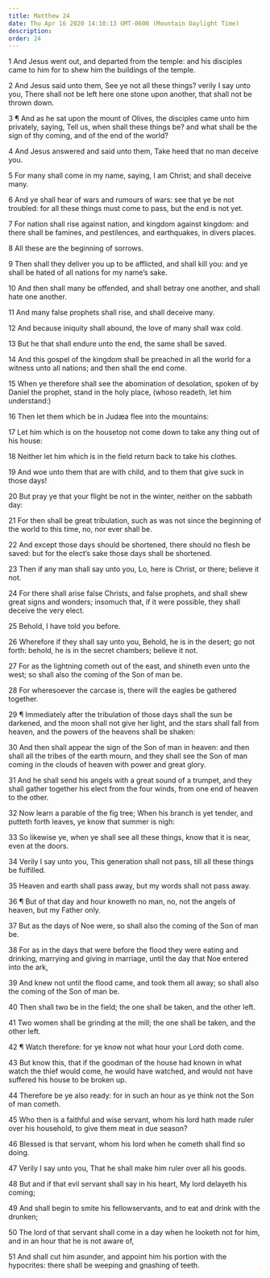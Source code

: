 ```yaml
---
title: Matthew 24
date: Thu Apr 16 2020 14:10:13 GMT-0600 (Mountain Daylight Time)
description: 
order: 24
---
```


<p>
  1 And Jesus went out, and departed from the temple: and his disciples came to
  him for to shew him the buildings of the temple.
</p>
<p>
  2 And Jesus said unto them, See ye not all these things? verily I say unto
  you, There shall not be left here one stone upon another, that shall not be
  thrown down.
</p>
<p>
  3 &#xB6; And as he sat upon the mount of Olives, the disciples came unto him
  privately, saying, Tell us, when shall these things be? and what shall be the
  sign of thy coming, and of the end of the world?
</p>
<p>
  4 And Jesus answered and said unto them, Take heed that no man deceive you.
</p>
<p>
  5 For many shall come in my name, saying, I am Christ; and shall deceive many.
</p>
<p>
  6 And ye shall hear of wars and rumours of wars: see that ye be not troubled:
  for all these things must come to pass, but the end is not yet.
</p>
<p>
  7 For nation shall rise against nation, and kingdom against kingdom: and there
  shall be famines, and pestilences, and earthquakes, in divers places.
</p>
<p>8 All these are the beginning of sorrows.</p>
<span></span>
<p>
  9 Then shall they deliver you up to be afflicted, and shall kill you: and ye
  shall be hated of all nations for my name&#x2019;s sake.
</p>
<p>
  10 And then shall many be offended, and shall betray one another, and shall
  hate one another.
</p>
<p>11 And many false prophets shall rise, and shall deceive many.</p>
<p>12 And because iniquity shall abound, the love of many shall wax cold.</p>
<p>13 But he that shall endure unto the end, the same shall be saved.</p>
<p>
  14 And this gospel of the kingdom shall be preached in all the world for a
  witness unto all nations; and then shall the end come.
</p>
<p>
  15 When ye therefore shall see the abomination of desolation, spoken of by
  Daniel the prophet, stand in the holy place, (whoso readeth, let him
  understand:)
</p>
<p>16 Then let them which be in Jud&#xE6;a flee into the mountains:</p>
<p>
  17 Let him which is on the housetop not come down to take any thing out of his
  house:
</p>
<p>18 Neither let him which is in the field return back to take his clothes.</p>
<p>
  19 And woe unto them that are with child, and to them that give suck in those
  days!
</p>
<p>
  20 But pray ye that your flight be not in the winter, neither on the sabbath
  day:
</p>
<p>
  21 For then shall be great tribulation, such as was not since the beginning of
  the world to this time, no, nor ever shall be.
</p>
<p>
  22 And except those days should be shortened, there should no flesh be saved:
  but for the elect&#x2019;s sake those days shall be shortened.
</p>
<p>
  23 Then if any man shall say unto you, Lo, here is Christ, or there; believe
  it not.
</p>
<p>
  24 For there shall arise false Christs, and false prophets, and shall shew
  great signs and wonders; insomuch that, if it were possible, they shall
  deceive the very elect.
</p>
<p>25 Behold, I have told you before.</p>
<p>
  26 Wherefore if they shall say unto you, Behold, he is in the desert; go not
  forth: behold, he is in the secret chambers; believe it not.
</p>
<p>
  27 For as the lightning cometh out of the east, and shineth even unto the
  west; so shall also the coming of the Son of man be.
</p>
<p>
  28 For wheresoever the carcase is, there will the eagles be gathered together.
</p>
<p>
  29 &#xB6; Immediately after the tribulation of those days shall the sun be
  darkened, and the moon shall not give her light, and the stars shall fall from
  heaven, and the powers of the heavens shall be shaken:
</p>
<p>
  30 And then shall appear the sign of the Son of man in heaven: and then shall
  all the tribes of the earth mourn, and they shall see the Son of man coming in
  the clouds of heaven with power and great glory.
</p>
<p>
  31 And he shall send his angels with a great sound of a trumpet, and they
  shall gather together his elect from the four winds, from one end of heaven to
  the other.
</p>
<p>
  32 Now learn a parable of the fig tree; When his branch is yet tender, and
  putteth forth leaves, ye know that summer is nigh:
</p>
<p>
  33 So likewise ye, when ye shall see all these things, know that it is near,
  even at the doors.
</p>
<p>
  34 Verily I say unto you, This generation shall not pass, till all these
  things be fulfilled.
</p>
<p>35 Heaven and earth shall pass away, but my words shall not pass away.</p>
<p>
  36 &#xB6; But of that day and hour knoweth no man, no, not the angels of
  heaven, but my Father only.
</p>
<p>
  37 But as the days of Noe were, so shall also the coming of the Son of man be.
</p>
<p>
  38 For as in the days that were before the flood they were eating and
  drinking, marrying and giving in marriage, until the day that Noe entered into
  the ark,
</p>
<p>
  39 And knew not until the flood came, and took them all away; so shall also
  the coming of the Son of man be.
</p>
<p>
  40 Then shall two be in the field; the one shall be taken, and the other left.
</p>
<p>
  41 Two women shall be grinding at the mill; the one shall be taken, and the
  other left.
</p>
<p>42 &#xB6; Watch therefore: for ye know not what hour your Lord doth come.</p>
<p>
  43 But know this, that if the goodman of the house had known in what watch the
  thief would come, he would have watched, and would not have suffered his house
  to be broken up.
</p>
<p>
  44 Therefore be ye also ready: for in such an hour as ye think not the Son of
  man cometh.
</p>
<p>
  45 Who then is a faithful and wise servant, whom his lord hath made ruler over
  his household, to give them meat in due season?
</p>
<p>
  46 Blessed is that servant, whom his lord when he cometh shall find so doing.
</p>
<p>
  47 Verily I say unto you, That he shall make him ruler over all his goods.
</p>
<p>
  48 But and if that evil servant shall say in his heart, My lord delayeth his
  coming;
</p>
<p>
  49 And shall begin to smite his fellowservants, and to eat and drink with the
  drunken;
</p>
<p>
  50 The lord of that servant shall come in a day when he looketh not for him,
  and in an hour that he is not aware of,
</p>
<p>
  51 And shall cut him asunder, and appoint him his portion with the hypocrites:
  there shall be weeping and gnashing of teeth.
</p>
